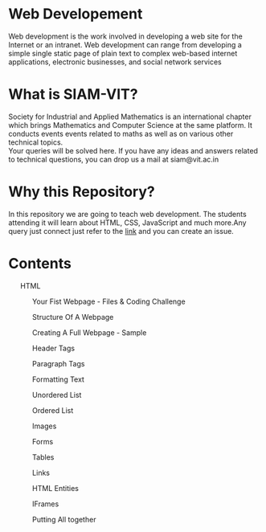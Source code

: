 
<h1>Web Developement</h1>
<p>Web development is the work involved in developing a web site for the Internet or an intranet. Web development can range from developing a simple single static page of plain text to complex web-based internet applications, electronic businesses, and social network services</p>

<h1>What is SIAM-VIT?</h1>
<p>Society for Industrial and Applied Mathematics is an international chapter  which brings Mathematics and Computer Science at the same platform. It conducts events  events related to maths as well as on various other technical topics.<br/>
Your queries will be solved here. If you have any ideas and answers related to technical questions, you can drop us a  mail at siam@vit.ac.in
</p>

<h1>Why this Repository?</h1>
<p>In this repository we are going to teach web development. The students attending it will learn about HTML, CSS, JavaScript and much more.Any query just connect just refer to the <a href="https://github.com/HrithikMittal">link</a> and you can create an issue.</p>

<h1>Contents</h1>
<ul style="list-style-type:disc">
  HTML
    <ul>Your Fist Webpage - Files & Coding Challenge</ul>
    <ul>Structure Of A Webpage</ul>
    <ul>Creating A Full Webpage - Sample</ul>
    <ul>Header Tags</ul>
    <ul>Paragraph Tags</ul>
    <ul>Formatting Text</ul>
    <ul>Unordered List</ul>
    <ul>Ordered List</ul>
    <ul>Images</ul>
    <ul>Forms</ul>
    <ul>Tables</ul>
    <ul>Links</ul>
    <ul>HTML Entities</ul>
    <ul>IFrames</ul>
    <ul>Putting All together</ul>
</ul>

